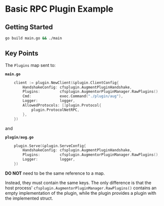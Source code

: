 # Basic RPC Plugin Example

## Getting Started

```bash
go build main.go && ./main
```

## Key Points

The `Plugins` map sent to:

**`main.go`**

```go
	client := plugin.NewClient(&plugin.ClientConfig{
		HandshakeConfig: cfsplugin.AugmentPluginHandshake,
		Plugins:         cfsplugin.AugmentorPluginManager.RawPlugins(),
		Cmd:             exec.Command("./plugin/aug"),
		Logger:          logger,
		AllowedProtocols: []plugin.Protocol{
			plugin.ProtocolNetRPC,
		},
	})
```

and

**`plugin/aug.go`**

```go
	plugin.Serve(&plugin.ServeConfig{
		HandshakeConfig: cfsplugin.AugmentPluginHandshake,
		Plugins:         cfsplugin.AugmentorPluginManager.RawPlugins(),
		Logger:          logger,
	})
```

**DO NOT** need to be the same reference to a map.

Instead, they must contain the same keys. The only difference is that the host process' `cfsplugin.AugmentorPluginManager.RawPlugins()` contains an empty implementation of the plugin, while the plugin provides a plugin with the implemented struct.
